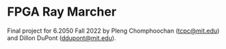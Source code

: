 # FPGA Ray Marcher

Final project for 6.2050 Fall 2022 by Pleng Chomphoochan (<tcpc@mit.edu>) and Dillon DuPont (<ddupont@mit.edu>).
